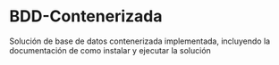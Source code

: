 # BDD-Contenerizada
Solución de base de datos contenerizada implementada, incluyendo la documentación de como instalar y ejecutar la solución
